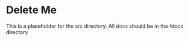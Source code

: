 # Delete Me

This is a placeholder for the src directory. All docs should be in the /docs directory
